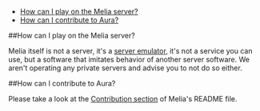 * [How can I play on the Melia server?](#how-can-i-play-on-the-melia-server)
* [How can I contribute to Aura?](#how-can-i-contribute-to-melia)

##How can I play on the Melia server?

Melia itself is not a server, it's a [server emulator](http://en.wikipedia.org/wiki/Server_emulator), it's not a service you can use, but a software that imitates behavior of another server software. We aren't operating any private servers and advise you to not do so either.

##How can I contribute to Aura?

Please take a look at the [Contribution section](http://github.com/aura-project/melia#contribution) of Melia's README file.